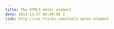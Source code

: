 ```yaml
---
title: The HTML5 meter element
date: 2013-11-27 00:00:00 Z
link: http://css-tricks.com/html5-meter-element
---
```



